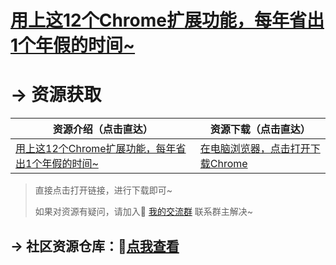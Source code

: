 

# [用上这12个Chrome扩展功能，每年省出1个年假的时间~](https://mp.weixin.qq.com/s/adB8_C9SD_WZvNURu-wMfw)



# → 资源获取



| 资源介绍（点击直达）                                         | 资源下载（点击直达）                                         |
| ------------------------------------------------------------ | ------------------------------------------------------------ |
| [用上这12个Chrome扩展功能，每年省出1个年假的时间~](https://mp.weixin.qq.com/s/adB8_C9SD_WZvNURu-wMfw) | [在电脑浏览器，点击打开下载Chrome](https://www.google.cn/chrome/index.html) |

> 直接点击打开链接，进行下载即可~
>
> 如果对资源有疑问，请加入🚸 [我的交流群](https://mp.weixin.qq.com/s/6cR5fMSCtdI5sJdWiDwhOA) 联系群主解决~
>



## → 社区资源仓库：🚀[点我查看](http://t.cn/A6qTvrFK)

